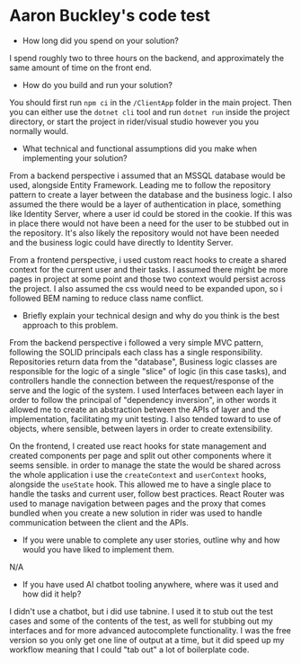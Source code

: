# Aaron Buckley's code test

- How long did you spend on your solution?

I spend roughly two to three hours on the backend, and approximately the same amount of time on the front end.  

- How do you build and run your solution?

You should first run `npm ci` in the `/ClientApp` folder in the main project. Then you can either use the `dotnet cli` tool and run `dotnet run` inside the project directory, or start the project in rider/visual studio however you you normally would.

- What technical and functional assumptions did you make when implementing your solution?

From a backend perspective i assumed that an MSSQL database would be used, alongside Entity Framework. Leading me to follow the repository pattern to create a layer between the database and the business logic.
I also assumed the there would be a layer of authentication in place, something like Identity Server, where a user id could be stored in the cookie. If this was in place there would not have been a need for the user to be stubbed out in the repository. It's also likely the repository would not have been needed and the business logic could have directly to Identity Server.

From a frontend perspective, i used custom react hooks to create a shared context for the current user and their tasks. I assumed there might be more pages in project at some point and those two context would persist across the project.
I also assumed the css would need to be expanded upon, so i followed BEM naming to reduce class name conflict.

- Briefly explain your technical design and why do you think is the best approach to this problem.

From the backend perspective i followed a very simple MVC pattern, following the SOLID principals each class has a single responsibility. Repositories return data from the "database", Business logic classes are responsible for the logic of a single "slice" of logic (in this case tasks), and controllers handle the connection between the request/response of the serve and the logic of the system.
I used Interfaces between each layer in order to follow the principal of "dependency inversion", in other words it allowed me to create an abstraction between the APIs of layer and the implementation, facilitating my unit testing. I also tended toward to use of objects, where sensible, between layers in order to create extensibility.

On the frontend, I created use react hooks for state management and created components per page and split out other components where it seems sensible. in order to manage the state the would be shared across the whole application i use the `createContext` and `userContext` hooks, alongside the `useState` hook. This allowed me to have a single place to handle the tasks and current user, follow best practices.
React Router was used to manage navigation between pages and the proxy that comes bundled when you create a new solution in rider was used to handle communication between the client and the APIs.

- If you were unable to complete any user stories, outline why and how would you have liked to implement them.

N/A

- If you have used AI chatbot tooling anywhere, where was it used and how did  it help?

I didn't use a chatbot, but i did use tabnine. I used it to stub out the test cases and some of the contents of the test, as well for stubbing out my interfaces and for more advanced autocomplete functionality.
I was the free version so you only get one line of output at a time, but it did speed up my workflow meaning that I could "tab out" a lot of boilerplate code. 
